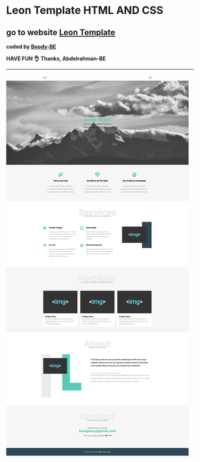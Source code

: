 # Leon Template HTML AND CSS

## go to website [Leon Template](#)

<b>coded by [Boody-BE](#)</b>

**HAVE FUN 👌**
**Thanks, Abdelrahman-BE**

---

![Design preview for the Profile card component coding challenge](./img/leon-template.png)
